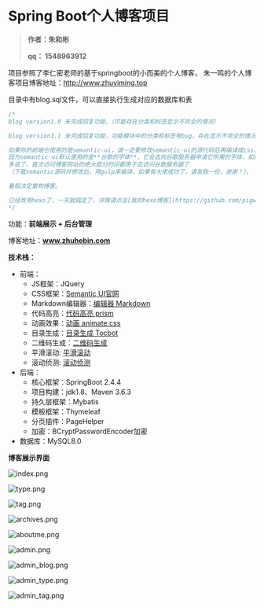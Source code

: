 # Spring Boot个人博客项目

> **作者：朱和彬**
>
> **qq： 1548963912**

项目参照了李仁密老师的基于springboot的小而美的个人博客，
         朱一鸣的个人博客项目博客地址：http://www.zhuyiming.top

目录中有blog.sql文件，可以直接执行生成对应的数据库和表 

```java
/*
blog version1.0 未完成回复功能，（可能存在分类和标签显示不完全的情况）

blog version1.1 未完成回复功能，功能模块中的分类和标签有bug，存在显示不完全的情况

如果你的前端也使用的是semantic-ui，请一定要修改semantic-ui的源代码后再编译成css、js文件，再由本地加载css、js文件，
因为semantic-ui默认使用的是**谷歌的字体**，它会去向谷歌服务器申请它所需的字体，如果不修改，国内访问谷歌服务器的速度就不用我
多说了，首次访问博客网站的绝大部分时间都用于去访问谷歌服务器了
（下载semantic源码并修改后，用gulp来编译，如果有大佬成功了，请发我一份，谢谢！）。

暑假决定重构博客。

已经改用hexo了，一天就搞定了，详情请点击[我的hexo博客](https://github.com/pigwantacat/pigwantacat.github.io)
*/
```


功能：**前端展示 + 后台管理**

博客地址：**www.zhuhebin.com**

**技术栈：**

*  前端：
   - JS框架：JQuery
   - CSS框架：[Semantic UI官网](https://semantic-ui.com/)
   - Markdown编辑器：[编辑器 Markdown](https://pandao.github.io/editor.md/)
   - 代码高亮：[代码高亮 prism](https://github.com/PrismJS/prism)
   - 动画效果：[动画 animate.css](https://daneden.github.io/animate.css/)
   - 目录生成：[目录生成 Tocbot](https://tscanlin.github.io/tocbot/)
   - 二维码生成：[二维码生成](https://davidshimjs.github.io/qrcodejs/)
   - 平滑滚动:  [平滑滚动](https://github.com/flesler/jquery.scrollTo)
   - 滚动侦测: [滚动侦测](http://imakewebthings.com/waypoints/)
*  后端：
   - 核心框架：SpringBoot 2.4.4
   - 项目构建：jdk1.8、Maven 3.6.3
   - 持久层框架：Mybatis
   - 模板框架：Thymeleaf
   - 分页插件：PageHelper
   - 加密：BCryptPasswordEncoder加密
*  数据库：MySQL8.0

**博客展示界面**

![index.png](https://i.loli.net/2021/04/15/m7KcgXEtxj8apy1.png)

![type.png](https://i.loli.net/2021/04/15/bcFmlpUPfnGDCAH.png)

![tag.png](https://i.loli.net/2021/04/15/xbynWREvadruAN1.png)

![archives.png](https://i.loli.net/2021/04/15/XmojuzgS2xPQCYB.png)

![aboutme.png](https://i.loli.net/2021/04/15/b3gHEU75h1loJm9.png)

![admin.png](https://i.loli.net/2021/04/15/tuIaycEPj1VdCOL.png)

![admin_blog.png](https://i.loli.net/2021/04/15/QpuGtxB3INFJosy.png)

![admin_type.png](https://i.loli.net/2021/04/15/NkranMKpl6Y7DeW.png)

![admin_tag.png](https://i.loli.net/2021/04/15/7ifbxUvSIR3sJZ4.png)

